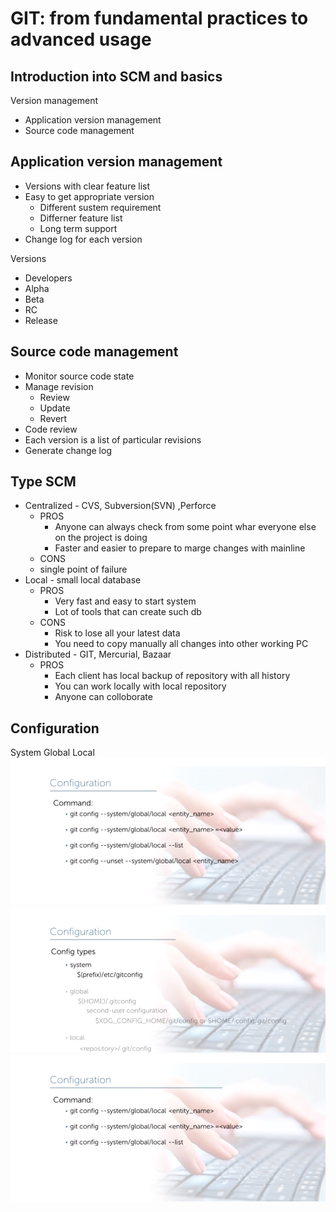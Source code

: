 # GIT: from fundamental practices to advanced usage

## Introduction into SCM and basics

Version management
 * Application version management
 * Source code management

## Application version management
  * Versions with clear feature list
  * Easy to get appropriate version
     * Different sustem requirement
     * Differner feature list
     * Long term support
  * Change log for each version

Versions
  * Developers
  * Alpha
  * Beta
  * RC
  * Release

## Source code management
  * Monitor source code state
  * Manage revision
    * Review
    * Update
    * Revert
  * Code review
  * Each version is a list of particular revisions
  * Generate change log

## Type SCM 
  * Centralized - CVS, Subversion(SVN) ,Perforce
    * PROS 
      * Anyone can always check from some point whar everyone else on the project is doing 
      * Faster and easier to prepare to marge changes with mainline
    * CONS
    * single point of failure   
  * Local - small local database 
    * PROS
      * Very fast and easy to start system
      * Lot of tools that can create such db 
    * CONS
      * Risk to lose all your latest data
      * You need to copy manually all changes into other working PC    
  * Distributed - GIT, Mercurial, Bazaar
    * PROS 
       * Each client has local backup of repository with all history
       * You can work locally  with local repository
       * Anyone can colloborate 

## Configuration

System
Global
Local
![alt text](configuration1.png)
![alt text](configuration2.png)
![alt text](configuration3.png)

